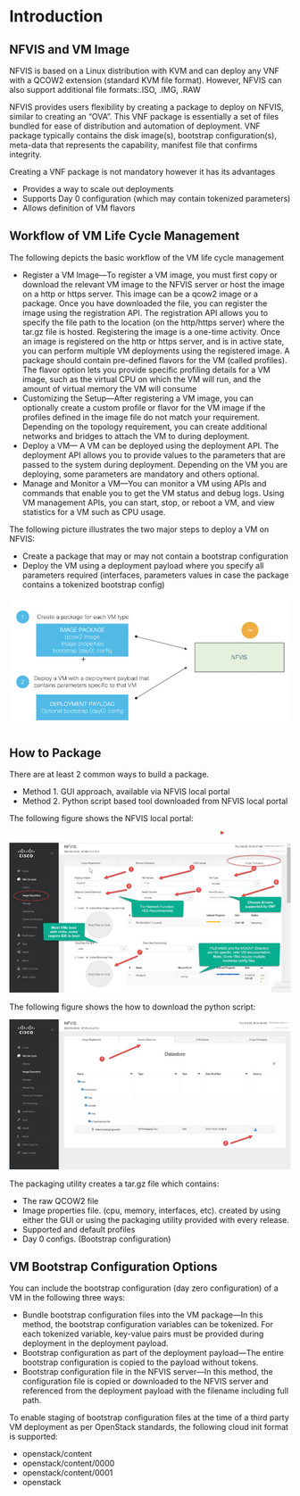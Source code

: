 # Introduction


## NFVIS and VM Image

NFVIS is based on a Linux distribution with KVM and can deploy any VNF with a QCOW2 extension (standard KVM file format). However, NFVIS can also support additional file formats:.ISO, .IMG, .RAW

NFVIS provides users flexibility by creating a package to deploy on NFVIS, similar to creating an “OVA”. This VNF package is essentially a set of files bundled for ease of distribution and automation of deployment. VNF package typically contains the disk image(s), bootstrap configuration(s), meta-data that represents the capability, manifest file that confirms integrity.

Creating a VNF package is not mandatory however it has its advantages
-	Provides a way to scale out deployments
-	Supports Day 0 configuration (which may contain tokenized parameters) 
-	Allows definition of VM flavors

## Workflow of VM Life Cycle Management

The following depicts the basic workflow of the VM life cycle management
+ Register a VM Image—To register a VM image, you must first copy or download the relevant VM image to the NFVIS server or host the image on a http or https server. This image can be a qcow2 image or a package. Once you have downloaded the file, you can register the image using the registration API. The registration API allows you to specify the file path to the location (on the http/https server) where the tar.gz file is hosted. Registering the image is a one-time activity. Once an image is registered on the http or https server, and is in active state, you can perform multiple VM deployments using the registered image. A package should contain pre-defined flavors for the VM (called profiles). The flavor option lets you provide specific profiling details for a VM image, such as the virtual CPU on which the VM will run, and the amount of virtual memory the VM will consume
+ Customizing the Setup—After registering a VM image, you can optionally create a custom profile or flavor for the VM image if the profiles defined in the image file do not match your requirement. Depending on the topology requirement, you can create additional networks and bridges to attach the VM to during deployment.
+ Deploy a VM— A VM can be deployed using the deployment API. The deployment API allows you to provide values to the parameters that are passed to the system during deployment. Depending on the VM you are deploying, some parameters are mandatory and others optional.
+ Manage and Monitor a VM—You can monitor a VM using APIs and commands that enable you to get the VM status and debug logs. Using VM management APIs, you can start, stop, or reboot a VM, and view statistics for a VM such as CPU usage.

The following picture illustrates the two major steps to deploy a VM on NFVIS:
+	Create a package that may or may not contain a bootstrap configuration
+	Deploy the VM using a deployment payload where you specify all parameters required (interfaces, parameters values in case the package contains a tokenized bootstrap config)

![picture-01](img/picture-01-new.png)

## How to Package
There are at least 2 common ways to build a package.
+ Method 1. GUI approach, available via NFVIS local portal
+ Method 2. Python script based tool downloaded from NFVIS local portal

The following figure shows the NFVIS local portal:

![picture-02](img/picture-02.png)
 
The following figure shows the how to download the python script:

![picture-03](img/picture-03.png)

The packaging utility creates a tar.gz file which contains:
+ The raw QCOW2 file
+ Image properties file. (cpu, memory, interfaces, etc). created by using either the GUI or using the packaging utility provided with every release.
+ Supported and default profiles
+ Day 0 configs. (Bootstrap configuration)

## VM Bootstrap Configuration Options

You can include the bootstrap configuration (day zero configuration) of a VM in the following three ways:
-	Bundle bootstrap configuration files into the VM package—In this method, the bootstrap configuration variables can be tokenized. For each tokenized variable, key-value pairs must be provided during deployment in the deployment payload.
-	Bootstrap configuration as part of the deployment payload—The entire bootstrap configuration is copied to the payload without tokens.
-	Bootstrap configuration file in the NFVIS server—In this method, the configuration file is copied or downloaded to the NFVIS server and referenced from the deployment payload with the filename including full path.

To enable staging of bootstrap configuration files at the time of a third party VM deployment as per OpenStack standards, the following cloud init format is supported:
-	openstack/content
-	openstack/content/0000
-	openstack/content/0001
-	openstack
